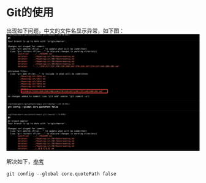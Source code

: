 # Git的使用

出现如下问题，中文的文件名显示异常，如下图：
![效果图](git.png)

解决如下，[参考](https://stackoverflow.com/questions/34549040/git-not-displaying-unicode-file-names)

```shell
git config --global core.quotePath false
```
